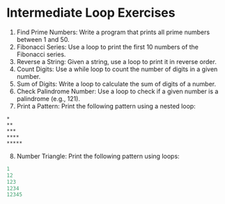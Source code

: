 # Intermediate Loop Exercises

1. Find Prime Numbers: Write a program that prints all prime numbers between 1 and 50.
2. Fibonacci Series: Use a loop to print the first 10 numbers of the Fibonacci series.
3. Reverse a String: Given a string, use a loop to print it in reverse order.
4. Count Digits: Use a while loop to count the number of digits in a given number.
5. Sum of Digits: Write a loop to calculate the sum of digits of a number.
6. Check Palindrome Number: Use a loop to check if a given number is a palindrome (e.g., 121).
7. Print a Pattern: Print the following pattern using a nested loop:

```
*
**
***
****
*****
```

8. Number Triangle: Print the following pattern using loops:

```yaml
1
12
123
1234
12345
```
